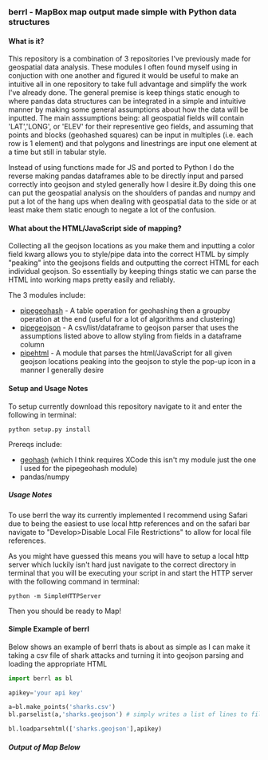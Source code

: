 ### berrl - MapBox map output made simple with Python data structures

#### What is it?
This repository is a combination of 3 repositories I've previously made for geospatial data analysis. These modules I often found myself using in conjuction with one another and figured it would be useful to make an intuitive all in one repository to take full advantage and simplify the work I've already done. The general premise is keep things static enough to where pandas data structures can be integrated in a simple and intuitive manner by making some general assumptions about how the data will be inputted. The main asssumptions being: all geospatial fields will contain 'LAT','LONG', or 'ELEV' for their representive geo fields, and assuming that points and blocks (geohashed squares) can be input in multiples (i.e. each row is 1 element) and that polygons and linestrings are input one element at a time but still in tabular style. 

Instead of using functions made for JS and ported to Python I do the reverse making pandas dataframes able to be directly input and parsed correctly into geojson and styled generally how I desire it.By doing this one can put the geospatial analysis on the shoulders of pandas and numpy and put a lot of the hang ups when dealing with geospatial data to the side or at least make them static enough to negate a lot of the confusion. 

#### What about the HTML/JavaScript side of mapping?
Collecting all the geojson locations as you make them and inputting a color field kwarg allows you to style/pipe data into the correct HTML by simply "peaking" into the geojsons fields and outputting the correct HTML for each individual geojson. So essentially by keeping things static we can parse the HTML into working maps pretty easily and reliably. 

The 3 modules include:
* [pipegeohash](https://github.com/murphy214/pipegeohash) - A table operation for geohashing then a groupby operation at the end (useful for a lot of algorithms and clustering)
* [pipegeojson](https://github.com/murphy214/pipegeojson) - A csv/list/dataframe to geojson parser that uses the assumptions listed above to allow styling from fields in a dataframe column
* [pipehtml](https://github.com/murphy214/pipehtml) - A module that parses the html/JavaScript for all given geojson locations peaking into the geojson to style the pop-up icon in a manner I generally desire

#### Setup and Usage Notes
To setup currently download this repository navigate to it and enter the following in terminal:
```
python setup.py install
```
Prereqs include:
* [geohash](https://github.com/hkwi/python-geohash) (which I think requires XCode this isn't my module just the one I used for the pipegeohash module)
* pandas/numpy

##### Usage Notes
To use berrl the way its currently implemented I recommend using Safari due to being the easiest to use local http references and on the safari bar navigate to "Develop>Disable Local File Restrictions" to allow for local file references. 

As you might have guessed this means you will have to setup a local http server which luckily isn't hard just navigate to the correct directory in terminal that you will be executing your script in and start the HTTP server with the following command in terminal:
```
python -m SimpleHTTPServer
```

Then you should be ready to Map!

#### Simple Example of berrl
Below shows an example of berrl thats is about as simple as I can make it taking a csv file of shark attacks and turning it into geojson parsing and loading the appropriate HTML

```python
import berrl as bl

apikey='your api key'

a=bl.make_points('sharks.csv')
bl.parselist(a,'sharks.geojson') # simply writes a list of lines to file name location

bl.loadparsehtml(['sharks.geojson'],apikey)
```

##### Output of Map Below
![]()

